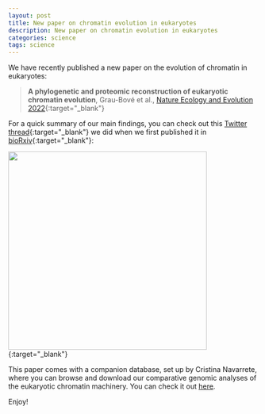 ```yaml
---
layout: post
title: New paper on chromatin evolution in eukaryotes
description: New paper on chromatin evolution in eukaryotes
categories: science
tags: science
---
```


We have recently published a new paper on the evolution of chromatin in eukaryotes: 

> **A phylogenetic and proteomic reconstruction of eukaryotic chromatin evolution**, Grau-Bové et al., [Nature Ecology and Evolution 2022](https://www.nature.com/articles/s41559-022-01771-6){:target="_blank"}

For a quick summary of our main findings, you can check out this [Twitter thread](https://twitter.com/xgraubove/status/1466324623780364295){:target="_blank"} we did when we first published it in [bioRxiv](https://www.biorxiv.org/content/10.1101/2021.11.30.470311v2){:target="_blank"}:

[<img align="center" width="400" src="https://user-images.githubusercontent.com/11460546/224270307-8b219ab1-acac-4d44-9585-ef6eb2fd2e75.png">](https://twitter.com/xgraubove/status/1466324623780364295){:target="_blank"}

This paper comes with a companion database, set up by Cristina Navarrete, where you can browse and download our comparative genomic analyses of the eukaryotic chromatin machinery. You can check it out [here](https://sebe-lab.shinyapps.io/chromatin_evolution/).

Enjoy!

